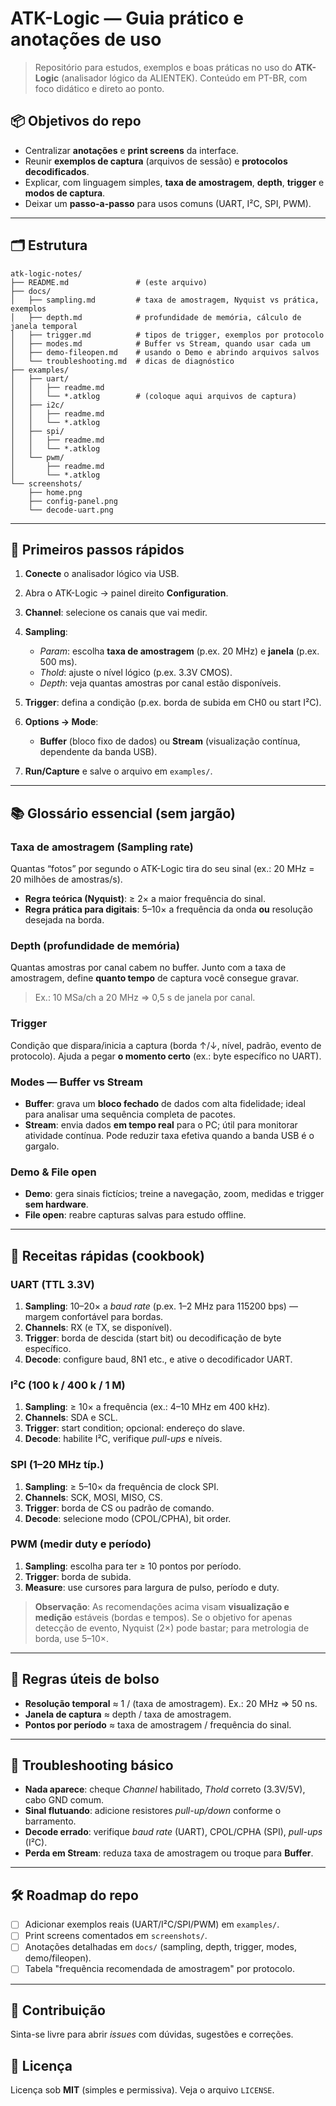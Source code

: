 # ATK-Logic — Guia prático e anotações de uso

> Repositório para estudos, exemplos e boas práticas no uso do **ATK-Logic** (analisador lógico da ALIENTEK). Conteúdo em PT-BR, com foco didático e direto ao ponto.

## 📦 Objetivos do repo

* Centralizar **anotações** e **print screens** da interface.
* Reunir **exemplos de captura** (arquivos de sessão) e **protocolos decodificados**.
* Explicar, com linguagem simples, **taxa de amostragem**, **depth**, **trigger** e **modos de captura**.
* Deixar um **passo-a-passo** para usos comuns (UART, I²C, SPI, PWM).

---

## 🗂️ Estrutura 

```
atk-logic-notes/
├── README.md               # (este arquivo)
├── docs/
│   ├── sampling.md         # taxa de amostragem, Nyquist vs prática, exemplos
│   ├── depth.md            # profundidade de memória, cálculo de janela temporal
│   ├── trigger.md          # tipos de trigger, exemplos por protocolo
│   ├── modes.md            # Buffer vs Stream, quando usar cada um
│   ├── demo-fileopen.md    # usando o Demo e abrindo arquivos salvos
│   └── troubleshooting.md  # dicas de diagnóstico
├── examples/
│   ├── uart/
│   │   ├── readme.md
│   │   └── *.atklog        # (coloque aqui arquivos de captura)
│   ├── i2c/
│   │   ├── readme.md
│   │   └── *.atklog
│   ├── spi/
│   │   ├── readme.md
│   │   └── *.atklog
│   └── pwm/
│       ├── readme.md
│       └── *.atklog
└── screenshots/
    ├── home.png
    ├── config-panel.png
    └── decode-uart.png
```

---

## 🚀 Primeiros passos rápidos

1. **Conecte** o analisador lógico via USB.
2. Abra o ATK-Logic → painel direito **Configuration**.
3. **Channel**: selecione os canais que vai medir.
4. **Sampling**:

   * *Param*: escolha **taxa de amostragem** (p.ex. 20 MHz) e **janela** (p.ex. 500 ms).
   * *Thold*: ajuste o nível lógico (p.ex. 3.3V CMOS).
   * *Depth*: veja quantas amostras por canal estão disponíveis.
5. **Trigger**: defina a condição (p.ex. borda de subida em CH0 ou start I²C).
6. **Options → Mode**:

   * **Buffer** (bloco fixo de dados) ou **Stream** (visualização contínua, dependente da banda USB).
7. **Run/Capture** e salve o arquivo em `examples/`.

---

## 📚 Glossário essencial (sem jargão)

### Taxa de amostragem (Sampling rate)

Quantas “fotos” por segundo o ATK-Logic tira do seu sinal (ex.: 20 MHz = 20 milhões de amostras/s).

* **Regra teórica (Nyquist)**: ≥ 2× a maior frequência do sinal.
* **Regra prática para digitais**: 5–10× a frequência da onda **ou** resolução desejada na borda.

### Depth (profundidade de memória)

Quantas amostras por canal cabem no buffer. Junto com a taxa de amostragem, define **quanto tempo** de captura você consegue gravar.

> Ex.: 10 MSa/ch a 20 MHz ⇒ 0,5 s de janela por canal.

### Trigger

Condição que dispara/inicia a captura (borda ↑/↓, nível, padrão, evento de protocolo). Ajuda a pegar **o momento certo** (ex.: byte específico no UART).

### Modes — Buffer vs Stream

* **Buffer**: grava um **bloco fechado** de dados com alta fidelidade; ideal para analisar uma sequência completa de pacotes.
* **Stream**: envia dados **em tempo real** para o PC; útil para monitorar atividade contínua. Pode reduzir taxa efetiva quando a banda USB é o gargalo.

### Demo & File open

* **Demo**: gera sinais fictícios; treine a navegação, zoom, medidas e trigger **sem hardware**.
* **File open**: reabre capturas salvas para estudo offline.

---

## 🔧 Receitas rápidas (cookbook)

### UART (TTL 3.3V)

1. **Sampling**: 10–20× a *baud rate* (p.ex. 1–2 MHz para 115200 bps) — margem confortável para bordas.
2. **Channels**: RX (e TX, se disponível).
3. **Trigger**: borda de descida (start bit) ou decodificação de byte específico.
4. **Decode**: configure baud, 8N1 etc., e ative o decodificador UART.

### I²C (100 k / 400 k / 1 M)

1. **Sampling**: ≥ 10× a frequência (ex.: 4–10 MHz em 400 kHz).
2. **Channels**: SDA e SCL.
3. **Trigger**: start condition; opcional: endereço do slave.
4. **Decode**: habilite I²C, verifique *pull-ups* e níveis.

### SPI (1–20 MHz típ.)

1. **Sampling**: ≥ 5–10× da frequência de clock SPI.
2. **Channels**: SCK, MOSI, MISO, CS.
3. **Trigger**: borda de CS ou padrão de comando.
4. **Decode**: selecione modo (CPOL/CPHA), bit order.

### PWM (medir duty e período)

1. **Sampling**: escolha para ter ≥ 10 pontos por período.
2. **Trigger**: borda de subida.
3. **Measure**: use cursores para largura de pulso, período e duty.

> **Observação**: As recomendações acima visam **visualização e medição** estáveis (bordas e tempos). Se o objetivo for apenas detecção de evento, Nyquist (2×) pode bastar; para metrologia de borda, use 5–10×.

---

## 🧮 Regras úteis de bolso

* **Resolução temporal** ≈ 1 / (taxa de amostragem). Ex.: 20 MHz ⇒ 50 ns.
* **Janela de captura** ≈ depth / taxa de amostragem.
* **Pontos por período** ≈ taxa de amostragem / frequência do sinal.

---

## 🐞 Troubleshooting básico

* **Nada aparece**: cheque *Channel* habilitado, *Thold* correto (3.3V/5V), cabo GND comum.
* **Sinal flutuando**: adicione resistores *pull-up/down* conforme o barramento.
* **Decode errado**: verifique *baud rate* (UART), CPOL/CPHA (SPI), *pull-ups* (I²C).
* **Perda em Stream**: reduza taxa de amostragem ou troque para **Buffer**.

---

## 🛠️ Roadmap do repo

* [ ] Adicionar exemplos reais (UART/I²C/SPI/PWM) em `examples/`.
* [ ] Print screens comentados em `screenshots/`.
* [ ] Anotações detalhadas em `docs/` (sampling, depth, trigger, modes, demo/fileopen).
* [ ] Tabela "frequência recomendada de amostragem" por protocolo.

---

## 🤝 Contribuição

Sinta-se livre para abrir *issues* com dúvidas, sugestões e correções.

## 📝 Licença

Licença sob **MIT** (simples e permissiva). Veja o arquivo `LICENSE`.
